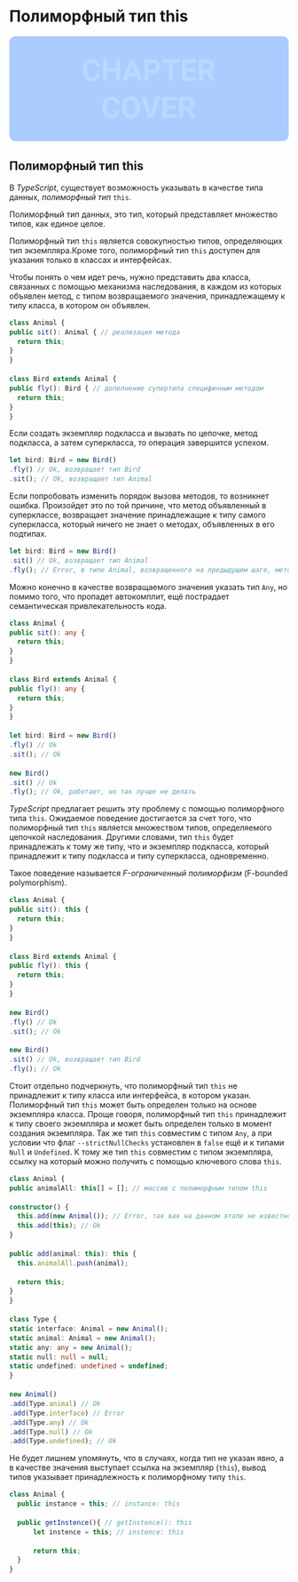 # Полиморфный тип this
![Chapter Cover](./images/chapter-cover.png)
## Полиморфный тип this


В *TypeScript*, существует возможность указывать в качестве типа данных, *полиморфный тип* `this`. 

Полиморфный тип данных, это тип, который представляет множество типов, как единое целое.

Полиморфный тип `this` является совокупностью типов, определяющих тип экземпляра.Кроме того, полиморфный тип `this` доступен для указания только в классах и интерфейсах.

Чтобы понять о чем идет речь, нужно представить два класса, связанных с помощью механизма наследования, в каждом из которых объявлен метод, с типом возвращаемого значения, принадлежащему к типу класса, в котором он объявлен. 

~~~~~typescript
class Animal {
public sit(): Animal { // реализация метода
  return this;
}
}

class Bird extends Animal {
public fly(): Bird { // дополнение супертипа специфичным методом
  return this;
}
}
~~~~~

Если создать экземпляр подкласса и вызвать по цепочке, метод подкласса, а затем  суперкласса, то операция завершится успехом.

~~~~~typescript
let bird: Bird = new Bird()
.fly() // Ok, возвращает тип Bird
.sit(); // Ok, возвращает тип Animal
~~~~~

Если попробовать изменить порядок вызова методов, то возникнет ошибка. Произойдет это по той причине, что метод объявленный в суперклассе, возвращает значение принадлежащие к типу самого суперкласса, который ничего не знает о методах, объявленных в его подтипах.

~~~~~typescript
let bird: Bird = new Bird()
.sit() // Ok, возвращает тип Animal
.fly(); // Error, в типе Animal, возвращенного на предыдущем шаге, метод нет объявления метода fly
~~~~~

Можно конечно в качестве возвращаемого значения указать тип `Any`, но помимо того, что пропадет автокомплит, ещё пострадает семантическая привлекательность кода.

~~~~~typescript
class Animal {
public sit(): any {
  return this;
}
}

class Bird extends Animal {
public fly(): any {
  return this;
}
}

let bird: Bird = new Bird()
.fly() // Ok
.sit(); // Ok

new Bird()
.sit() // Ok
.fly(); // Ok, работает, но так лучше не делать
~~~~~

*TypeScript* предлагает решить эту проблему с помощью полиморфного типа `this`. Ожидаемое поведение достигается за счет того, что полиморфный тип `this` является  множеством типов, определяемого цепочкой наследования. Другими словами, тип `this` будет принадлежать к тому же типу, что и экземпляр подкласса, который принадлежит к типу подкласса и типу суперкласса, одновременно.

Такое поведение называется *F-ограниченный полиморфизм* (F-bounded polymorphism).

~~~~~typescript
class Animal {
public sit(): this {
  return this;
}
}

class Bird extends Animal {
public fly(): this {
  return this;
}
}

new Bird()
.fly() // Ok
.sit(); // Ok

new Bird()
.sit() // Ok, возвращает тип Bird
.fly(); // Ok
~~~~~

Стоит отдельно подчеркнуть, что полиморфный тип `this` не принадлежит к типу класса или интерфейса, в котором указан. Полиморфный тип `this` может быть определен только на основе экземпляра класса. Проще говоря, полиморфный тип `this` принадлежит к типу своего экземпляра и может быть определен только в момент создания экземпляра. Так же тип `this` совместим с типом `Any`, а при условии что флаг `--strictNullChecks` установлен в `false` ещё и к типами `Null` и `Undefined`. К тому же тип `this` совместим с типом экземпляра, ссылку на который можно получить с помощью ключевого слова `this`.

~~~~~typescript
class Animal {
public animalAll: this[] = []; // массив с полиморфным типом this

constructor() {
  this.add(new Animal()); // Error, так как на данном этапе не известно к какому типу будет принадлежать полиморфный тип this
  this.add(this); // Ok
}

public add(animal: this): this {
  this.animalAll.push(animal);

  return this;
}
}

class Type {
static interface: Animal = new Animal();
static animal: Animal = new Animal();
static any: any = new Animal();
static null: null = null;
static undefined: undefined = undefined;
}

new Animal()
.add(Type.animal) // Ok
.add(Type.interface) // Error
.add(Type.any) // Ok
.add(Type.null) // Ok
.add(Type.undefined); // Ok
~~~~~

Не будет лишнем упомянуть, что в случаях, когда тип не указан явно, а в качестве значения выступает ссылка на экземпляр (`this`), вывод типов указывает принадлежность к полиморфному типу `this`.

~~~~~typescript
class Animal {
  public instance = this; // instance: this

  public getInstence(){ // getInstence(): this
      let instence = this; // instence: this

      return this;
  }
}
~~~~~
